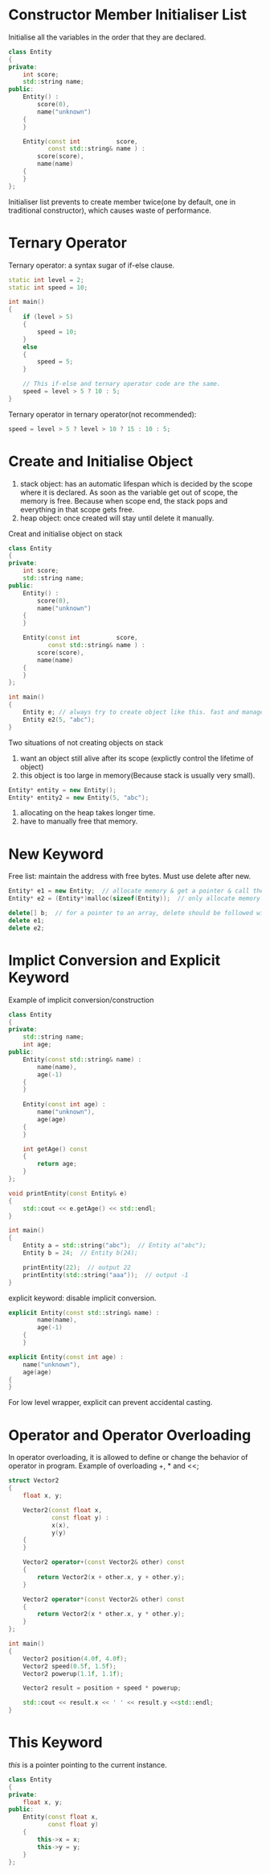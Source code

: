 # Constructor Member Initialiser List
Initialise all the variables in the order that they are declared.

``` cpp
class Entity
{
private:
    int score;
    std::string name;
public:
    Entity() :
        score(0),
        name("unknown")
    {
    }

    Entity(const int          score,
           const std::string& name ) :
        score(score),
        name(name) 
    {
    }
};
```
Initialiser list prevents to create member twice(one by default, one in traditional constructor), which causes waste of performance.

# Ternary Operator

Ternary operator: a syntax sugar of if-else clause.
``` cpp
static int level = 2;
static int speed = 10;

int main() 
{
    if (level > 5)
    {
        speed = 10;
    }
    else 
    {
        speed = 5;
    }

    // This if-else and ternary operator code are the same.
    speed = level > 5 ? 10 : 5;
}
```

Ternary operator in ternary operator(not recommended):
``` cpp
speed = level > 5 ? level > 10 ? 15 : 10 : 5; 
```

# Create and Initialise Object
1. stack object: has an automatic lifespan which is decided by the scope where it is declared. As soon as the variable get out of scope, the memory is free. Because when scope end, the stack pops and everything in that scope gets free.
3. heap object: once created will stay until delete it manually.

Creat and initialise object on stack
``` cpp
class Entity
{
private:
    int score;
    std::string name;
public:
    Entity() :
        score(0),
        name("unknown")
    {
    }

    Entity(const int          score,
           const std::string& name ) :
        score(score),
        name(name) 
    {
    }
};

int main() 
{
    Entity e; // always try to create object like this. fast and manageable.
    Entity e2(5, "abc");
}
```
 Two situations of not creating objects on stack
 1. want an object still alive after its scope (explictly control the lifetime of object)
 2. this object is too large in memory(Because stack is usually very small).

``` cpp
Entity* entity = new Entity();
Entity* entity2 = new Entity(5, "abc");
```

1. allocating on the heap takes longer time.
2. have to manually free that memory.

# New Keyword
Free list: maintain the address with free bytes.
Must use delete after new.
``` cpp
Entity* e1 = new Entity;  // allocate memory & get a pointer & call the constructor
Entity* e2 = (Entity*)malloc(sizeof(Entity));  // only allocate memory and get a pointer to that address(not recommended)

delete[] b;  // for a pointer to an array, delete should be followed with []
delete e1;
delete e2;
```

# Implict Conversion and Explicit Keyword
Example of implicit conversion/construction
``` cpp
class Entity
{
private:
    std::string name;
    int age;
public:
    Entity(const std::string& name) :
        name(name),
        age(-1)
    {
    }
    
    Entity(const int age) :
        name("unknown"),
        age(age)
    {
    }

    int getAge() const
    {
        return age;
    }
};

void printEntity(const Entity& e)
{
    std::cout << e.getAge() << std::endl;
}

int main() 
{
    Entity a = std::string("abc");  // Entity a("abc");
    Entity b = 24;  // Entity b(24);

    printEntity(22);  // output 22
    printEntity(std::string("aaa"));  // output -1
}
```

explicit keyword: disable implicit conversion.

``` cpp
explicit Entity(const std::string& name) :
        name(name),
        age(-1)
    {
    }

explicit Entity(const int age) :
    name("unknown"),
    age(age)
{
}
```

For low level wrapper, explicit can prevent accidental casting.

# Operator and Operator Overloading
In operator overloading, it is allowed to define or change the behavior of operator in program.
Example of overloading +, * and <<;
``` cpp
struct Vector2
{
    float x, y;

    Vector2(const float x,
            const float y) :
            x(x),
            y(y)
    {
    }

    Vector2 operator+(const Vector2& other) const
    {
        return Vector2(x + other.x, y + other.y);
    }

    Vector2 operator*(const Vector2& other) const
    {
        return Vector2(x * other.x, y * other.y);
    }
};

int main() 
{
    Vector2 position(4.0f, 4.0f);
    Vector2 speed(0.5f, 1.5f);
    Vector2 powerup(1.1f, 1.1f);

    Vector2 result = position + speed * powerup;

    std::cout << result.x << ' ' << result.y <<std::endl;
}
```

# This Keyword
*this* is a pointer pointing to the current instance.
``` cpp
class Entity
{
private:
    float x, y;
public:
    Entity(const float x,
           const float y)
    {
        this->x = x;
        this->y = y;
    }
};
```
